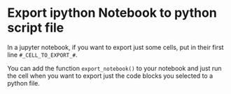 # Export ipython Notebook to python script file

In a jupyter notebook, if you want to export just some cells, put in their first line `#_CELL_TO_EXPORT_#`.

You can add the function `export_notebook()` to your notebook and just run the cell when you want to export just the code blocks you selected to a python file.